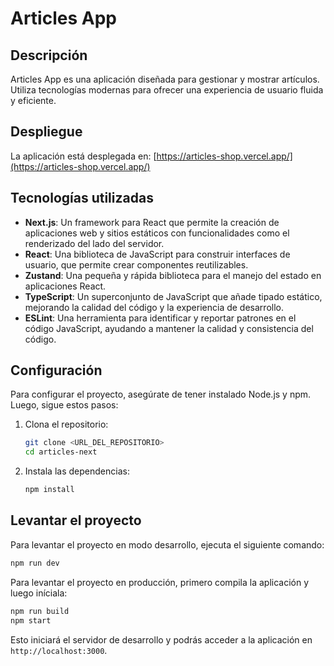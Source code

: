 # Articles App

## Descripción
Articles App es una aplicación diseñada para gestionar y mostrar artículos. Utiliza tecnologías modernas para ofrecer una experiencia de usuario fluida y eficiente.

## Despliegue
La aplicación está desplegada en: [https://articles-shop.vercel.app/](https://articles-shop.vercel.app/)


## Tecnologías utilizadas
- **Next.js**: Un framework para React que permite la creación de aplicaciones web y sitios estáticos con funcionalidades como el renderizado del lado del servidor.
- **React**: Una biblioteca de JavaScript para construir interfaces de usuario, que permite crear componentes reutilizables.
- **Zustand**: Una pequeña y rápida biblioteca para el manejo del estado en aplicaciones React.
- **TypeScript**: Un superconjunto de JavaScript que añade tipado estático, mejorando la calidad del código y la experiencia de desarrollo.
- **ESLint**: Una herramienta para identificar y reportar patrones en el código JavaScript, ayudando a mantener la calidad y consistencia del código.

## Configuración
Para configurar el proyecto, asegúrate de tener instalado Node.js y npm. Luego, sigue estos pasos:

1. Clona el repositorio:
   ```bash
   git clone <URL_DEL_REPOSITORIO>
   cd articles-next
   ```

2. Instala las dependencias:
   ```bash
   npm install
   ```

## Levantar el proyecto
Para levantar el proyecto en modo desarrollo, ejecuta el siguiente comando:
```bash
npm run dev
```

Para levantar el proyecto en producción, primero compila la aplicación y luego iníciala:
```bash
npm run build
npm start
```

Esto iniciará el servidor de desarrollo y podrás acceder a la aplicación en `http://localhost:3000`.
